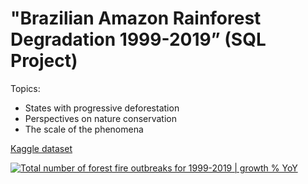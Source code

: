 # "Brazilian Amazon Rainforest Degradation 1999-2019” (SQL Project)

Topics:
- States with progressive deforestation
- Perspectives on nature conservation
- The scale of the phenomena

<a href="https://www.kaggle.com/datasets/mbogernetto/brazilian-amazon-rainforest-degradation">Kaggle dataset</a>


<div class='tableauPlaceholder' id='viz1679595343280' style='position: relative'><noscript><a href='#'><img alt='Total number of forest fire outbreaks for 1999-2019 | growth % YoY ' src='https:&#47;&#47;public.tableau.com&#47;static&#47;images&#47;To&#47;TotalfirespotsgrowthYoYTotalnumberofforestfireoutbreaksfor1999-2019growthYoY&#47;Totalnumberofforestfireoutbreaksfor1999-2019growthYoY&#47;1_rss.png' style='border: none' /></a></noscript><object class='tableauViz'  style='display:none;'><param name='host_url' value='https%3A%2F%2Fpublic.tableau.com%2F' /> <param name='embed_code_version' value='3' /> <param name='site_root' value='' /><param name='name' value='TotalfirespotsgrowthYoYTotalnumberofforestfireoutbreaksfor1999-2019growthYoY&#47;Totalnumberofforestfireoutbreaksfor1999-2019growthYoY' /><param name='tabs' value='no' /><param name='toolbar' value='yes' /><param name='static_image' value='https:&#47;&#47;public.tableau.com&#47;static&#47;images&#47;To&#47;TotalfirespotsgrowthYoYTotalnumberofforestfireoutbreaksfor1999-2019growthYoY&#47;Totalnumberofforestfireoutbreaksfor1999-2019growthYoY&#47;1.png' /> <param name='animate_transition' value='yes' /><param name='display_static_image' value='yes' /><param name='display_spinner' value='yes' /><param name='display_overlay' value='yes' /><param name='display_count' value='yes' /><param name='language' value='en-US' /></object></div>                
